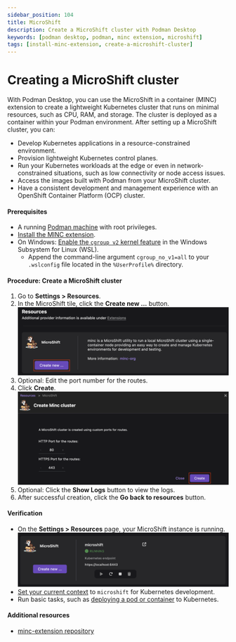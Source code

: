 ```yaml
---
sidebar_position: 104
title: MicroShift
description: Create a MicroShift cluster with Podman Desktop
keywords: [podman desktop, podman, minc extension, microshift]
tags: [install-minc-extension, create-a-microshift-cluster]
---
```


# Creating a MicroShift cluster

With Podman Desktop, you can use the MicroShift in a container (MINC) extension to create a lightweight Kubernetes cluster that runs on minimal resources, such as CPU, RAM, and storage. The cluster is deployed as a container within your Podman environment. After setting up a MicroShift cluster, you can:

- Develop Kubernetes applications in a resource-constrained environment.
- Provision lightweight Kubernetes control planes.
- Run your Kubernetes workloads at the edge or even in network-constrained situations, such as low connectivity or node access issues.
- Access the images built with Podman from your MicroShift cluster.
- Have a consistent development and management experience with an OpenShift Container Platform (OCP) cluster.

#### Prerequisites

- A running [Podman machine](/docs/podman/creating-a-podman-machine) with root privileges.
- [Install the MINC extension](/docs/extensions/install).
- On Windows: [Enable the `cgroup v2` kernel feature](https://learn.microsoft.com/en-us/windows/wsl/wsl-config) in the Windows Subsystem for Linux (WSL).
  - Append the command-line argument `cgroup_no_v1=all` to your `.wslconfig` file located in the `%UserProfile%` directory.

#### Procedure: Create a MicroShift cluster

1. Go to **Settings > Resources**.
1. In the MicroShift tile, click the **Create new ...** button.
   ![creating a microshift cluster](img/creating-a-microshift-cluster.png)
1. Optional: Edit the port number for the routes.
1. Click **Create**.
   ![creation with custom ports](img/cluster-creation-with-custom-port.png)
1. Optional: Click the **Show Logs** button to view the logs.
1. After successful creation, click the **Go back to resources** button.

#### Verification

- On the **Settings > Resources** page, your MicroShift instance is running.
  ![microshift instance running](img/microshift-instance-running.png)
- [Set your current context](/docs/kubernetes/viewing-and-selecting-current-kubernetes-context) to `microshift` for Kubernetes development.
- Run basic tasks, such as [deploying a pod or container](/docs/kubernetes/deploying-a-pod-to-kubernetes) to Kubernetes.

#### Additional resources

- [minc-extension repository](https://github.com/minc-org/minc-extension)
